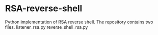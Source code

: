 # RSA-reverse-shell
Python implementation of RSA reverse shell.
The repository contains two files. 
listener_rsa.py
reverse_shell_rsa.py
